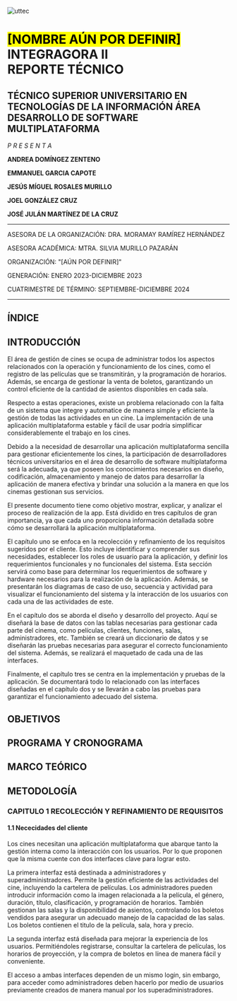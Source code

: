 ![uttec](https://becas.news/wp-content/uploads/logo-universidad-tecnologica-de-tecamac.webp)

# <mark>[NOMBRE AÚN POR DEFINIR]</mark><br>INTEGRAGORA II<br>REPORTE TÉCNICO
## TÉCNICO SUPERIOR UNIVERSITARIO EN TECNOLOGÍAS DE LA INFORMACIÓN ÁREA DESARROLLO DE SOFTWARE MULTIPLATAFORMA

*P R E S E N T A*

**ANDREA DOMÍNGEZ ZENTENO**

**EMMANUEL GARCIA CAPOTE**

**JESÚS MÍGUEL ROSALES MURILLO**

**JOEL GONZÁLEZ CRUZ**

**JOSÉ JULÁN MARTÍNEZ DE LA CRUZ**

---

ASESORA DE LA ORGANIZACIÓN: DRA. MORAMAY RAMÍREZ HERNÁNDEZ

ASESORA ACADÉMICA: MTRA. SILVIA MURILLO PAZARÁN

ORGANIZACIÓN: "[AÚN POR DEFINIR]"

GENERACIÓN: ENERO 2023-DICIEMBRE 2023

CUATRIMESTRE DE TÉRMINO: SEPTIEMBRE-DICIEMBRE 2024

---
## ÍNDICE

## INTRODUCCIÓN
El área de gestión de cines se ocupa de administrar todos los aspectos relacionados con la operación y funcionamiento de los cines, como el registro de las películas que se transmitirán, y la programación de horarios. Además, se encarga de gestionar la venta de boletos, garantizando un control eficiente de la cantidad de asientos disponibles en cada sala.

Respecto a estas operaciones, existe un problema relacionado con la falta de un sistema que integre y automatice de manera simple y eficiente la gestión de todas las actividades en un cine. La implementación de una aplicación multiplataforma estable y fácil de usar podría simplificar considerablemente el trabajo en los cines.

Debido a la necesidad de desarrollar una aplicación multiplataforma sencilla para gestionar eficientemente los cines, la participación de desarrolladores técnicos universitarios en el área de desarrollo de software multiplataforma será la adecuada, ya que poseen los conocimientos necesarios en diseño, codificación, almacenamiento y manejo de datos para desarrollar la aplicación de manera efectiva y brindar una solución a la manera en que los cinemas gestionan sus servicios.

El presente documento tiene como objetivo mostrar, explicar, y analizar el proceso de realización de la app. Está dividido en tres capítulos de gran importancia, ya que cada uno proporciona información detallada sobre cómo se desarrollará la aplicación multiplataforma.

El capítulo uno se enfoca en la recolección y refinamiento de los requisitos sugeridos por el cliente. Esto incluye identificar y comprender sus necesidades, establecer los roles de usuario para la aplicación, y definir los requerimientos funcionales y no funcionales del sistema. Esta sección servirá como base para determinar los requerimientos de software y hardware necesarios para la realización de la aplicación. Además, se presentarán los diagramas de caso de uso, secuencia y actividad para visualizar el funcionamiento del sistema y la interacción de los usuarios con cada una de las actividades de este.

En el capítulo dos se aborda el diseño y desarrollo del proyecto. Aquí se diseñará la base de datos con las tablas necesarias para gestionar cada parte del cinema, como películas, clientes, funciones, salas, administradores, etc. También se creará un diccionario de datos y se diseñarán las pruebas necesarias para asegurar el correcto funcionamiento del sistema. Además, se realizará el maquetado de cada una de las interfaces.

Finalmente, el capítulo tres se centra en la implementación y pruebas de la aplicación. Se documentará todo lo relacionado con las interfaces diseñadas en el capítulo dos y se llevarán a cabo las pruebas para garantizar el funcionamiento adecuado del sistema.

## OBJETIVOS

## PROGRAMA Y CRONOGRAMA

## MARCO TEÓRICO

## METODOLOGÍA

### CAPITULO 1 RECOLECCIÓN Y REFINAMIENTO DE REQUISITOS
#### 1.1 Nececidades del cliente
Los cines necesitan una aplicación multiplataforma que abarque tanto la gestión interna como la interacción con los usuarios. Por lo que proponen que la misma cuente con dos interfaces clave para lograr esto. 

La primera interfaz está destinada a administradores y superadministradores. Permite la gestión eficiente de las actividades del cine, incluyendo la cartelera de películas. Los administradores pueden introducir información como la imagen relacionada a la película, el género, duración, título, clasificación, y programación de horarios. También gestionan las salas y la disponibilidad de asientos, controlando los boletos vendidos para asegurar un adecuado manejo de la capacidad de las salas. Los boletos contienen el titulo de la película, sala, hora y precio.

La segunda interfaz está diseñada para mejorar la experiencia de los usuarios. Permitiéndoles registrarse, consultar la cartelera de películas, los horarios de proyección, y la compra de boletos en línea de manera fácil y conveniente.

El acceso a ambas interfaces dependen de un mismo login, sin embargo, para acceder como administradores deben hacerlo por medio de usuarios previamente creados de manera manual por los superadministradores. 